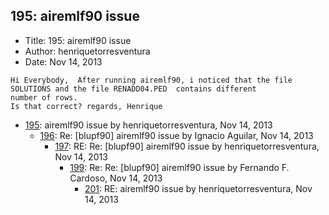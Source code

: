 ## 195: airemlf90 issue

- Title: 195: airemlf90 issue
- Author: henriquetorresventura
- Date: Nov 14, 2013
```
Hi Everybody,  After running airemlf90, i noticed that the file SOLUTIONS and the file RENADD04.PED  contains different
number of rows.
Is that correct? regards, Henrique
```

- [195](0195.md): airemlf90 issue by henriquetorresventura, Nov 14, 2013
    - [196](0196.md): Re: [blupf90] airemlf90 issue by Ignacio Aguilar, Nov 14, 2013
        - [197](0197.md): RE: Re: [blupf90] airemlf90 issue by henriquetorresventura, Nov 14, 2013
            - [199](0199.md): Re: Re: [blupf90] airemlf90 issue by Fernando F. Cardoso, Nov 14, 2013
                - [201](0201.md): RE: airemlf90 issue by henriquetorresventura, Nov 14, 2013
